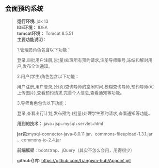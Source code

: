 ## 会面预约系统

>  **运行环境:** jdk 13  
>  **IDE环境：** IDEA  
>  **tomcat环境：** Tomcat 8.5.51   
>  **主要功能说明：**
>
>  1.管理员角色包含以下功能：
>
>  ​		登录,审批用户注册,(批量)处理所有预约请求,注册导师账号,冻结和解封用户,发布全体通知。  
>
>  2.用户(学生)角色包含以下功能：
>
>  	用户注册,用户登录,(分页)查询导师的空闲时间,模糊查询导师,预约导师(可上传图片),查看预约请求,完善个人信息,查看通知等功能。 
>
>  3.导师角色包含以下功能：
>
>  ​	 登录,查看出行计划,发布预约,(批量)处理学生预约请求,查看通知等功能。 
>
>  
>
>  **用到的技术：** java+jsp+mysql+servlet+html
>
>  **jar包**:mysql-connector-java-8.0.11.jar、commons-fileupload-1.3.1.jar 、commons-io-2.4.jar
>
>  **前端框架**：bootstrap、jQuery（其实不怎么会用，用得很少）
>
>  **github仓库**: https://github.com/Liangwm-hub/Appoint.git
>

